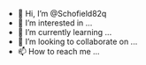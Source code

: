 - 👋 Hi, I’m @Schofield82q
- 👀 I’m interested in ...
- 🌱 I’m currently learning ...
- 💞️ I’m looking to collaborate on ...
- 📫 How to reach me ...

<!---
Schofield82q/Schofield82q is a ✨ special ✨ repository because its `README.md` (this file) appears on your GitHub profile.
You can click the Preview link to take a look at your changes.
--->
